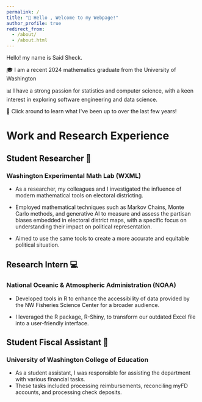 ```yaml
---
permalink: /
title: "👋 Hello , Welcome to my Webpage!"
author_profile: true
redirect_from: 
  - /about/
  - /about.html
---
```


 Hello! my name is Said Sheck. 
 
 🎓 I am a recent 2024 mathematics graduate from the University of Washington

 📊  I have a strong passion for statistics and computer science, with a keen interest in exploring software engineering and  data science. 

 🚀 Click around to learn what I've been up to over the last few years!


# Work and Research Experience

## Student Researcher 🔎
### Washington Experimental Math Lab (WXML)
  * As a researcher, my colleagues and I investigated the influence of modern mathematical tools on electoral districting.

  * Employed mathematical techniques such as Markov Chains, Monte Carlo methods, and generative AI to measure and assess the partisan biases embedded in electoral district maps, with a specific focus on understanding their impact on political representation.

  * Aimed to use the same tools to create a more accurate and equitable political situation.

## Research Intern 💻 
### National Oceanic & Atmospheric Administration (NOAA)
  * Developed tools in R to enhance the accessibility of data provided by the NW Fisheries Science Center for a broader audience.

  * I leveraged the R package, R-Shiny, to transform our outdated Excel file into a user-friendly interface.

## Student Fiscal Assistant 📁
### University of Washington College of Education
  * As a student assistant, I was responsible for assisting the department with various financial tasks.
  *  These tasks included processing reimbursements, reconciling myFD accounts, and processing check deposits.